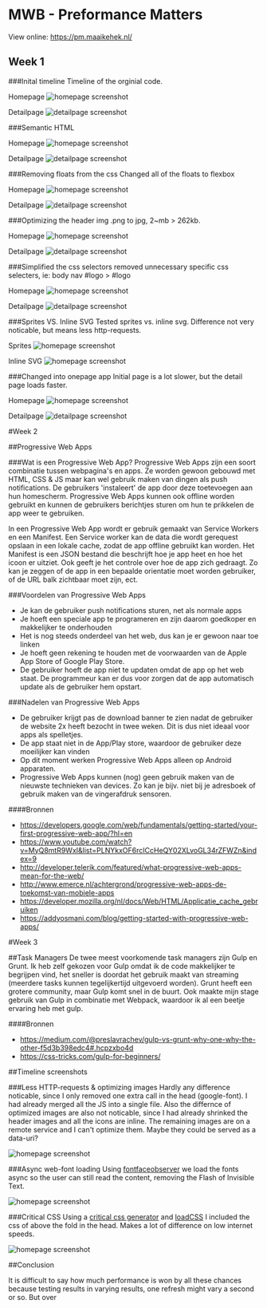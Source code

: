# MWB - Preformance Matters
View online: https://pm.maaikehek.nl/

## Week 1

###Inital timeline
Timeline of the orginial code.

Homepage
![homepage screenshot](timeline-ss/initial-timeline-home.PNG)

Detailpage
![detailpage screenshot](timeline-ss/initial-timeline-detail.PNG)

###Semantic HTML

Homepage
![homepage screenshot](timeline-ss/001-home.PNG)

Detailpage
![detailpage screenshot](timeline-ss/001-detail.PNG)

###Removing floats from the css
Changed all of the floats to flexbox

Homepage
![homepage screenshot](timeline-ss/002-noFloats-home.PNG)

Detailpage
![detailpage screenshot](timeline-ss/002-noFloats-detail.PNG)

###Optimizing the header img
.png to jpg, 2~mb > 262kb.

Homepage
![homepage screenshot](timeline-ss/003-png2jpg-home.PNG)

Detailpage
![detailpage screenshot](timeline-ss/003-png2jpg-detail.PNG)

###Simplified the css selectors
removed unnecessary specific css selecters, ie: body nav #logo > #logo

Homepage
![homepage screenshot](timeline-ss/004-simplifyCss-home.PNG)

Detailpage
![detailpage screenshot](timeline-ss/004-simplifyCss-detail.PNG)

###Sprites VS. Inline SVG
Tested sprites vs. inline svg. Difference not very noticable, but means less http-requests.

Sprites
![homepage screenshot](timeline-ss/005-sprites-home.PNG)

Inline SVG
![homepage screenshot](timeline-ss/005-inlineSvg-home.PNG)

###Changed into onepage app
Initial page is a lot slower, but the detail page loads faster.

Homepage
![homepage screenshot](timeline-ss/006-onepage.PNG)

Detailpage
![detailpage screenshot](timeline-ss/006-onepage-detail.PNG)

#Week 2

##Progressive Web Apps

###Wat is een Progressive Web App?
Progressive Web Apps zijn een soort combinatie tussen webpagina's en apps. Ze worden gewoon gebouwd met HTML, CSS & JS maar kan wel gebruik maken van dingen als push notifications. De gebruikers 'instaleert' de app door deze toetevoegen aan hun homescherm. Progressive Web Apps kunnen ook offline worden gebruikt en kunnen de gebruikers berichtjes sturen om hun te prikkelen de app weer te gebruiken. 

In een Progressive Web App wordt er gebruik gemaakt van Service Workers en een Manifest. Een Service worker kan de data die wordt gerequest opslaan in een lokale cache, zodat de app offline gebruikt kan worden. Het Manifest is een JSON bestand die beschrijft hoe je app heet en hoe het icoon er uitziet. Ook geeft je het controle over hoe de app zich gedraagt. Zo kan je zeggen of de app in een bepaalde orientatie moet worden gebruiker, of de URL balk zichtbaar moet zijn, ect.

###Voordelen van Progressive Web Apps
- Je kan de gebruiker push notifications sturen, net als normale apps
- Je hoeft een speciale app te programeren en zijn daarom goedkoper en makkelijker te onderhouden
- Het is nog steeds onderdeel van het web, dus kan je er gewoon naar toe linken
- Je hoeft geen rekening te houden met de voorwaarden van de Apple App Store of Google Play Store. 
- De gebruiker hoeft de app niet te updaten omdat de app op het web staat. De programmeur kan er dus voor zorgen dat de app automatisch update als de gebruiker hem opstart.

###Nadelen van Progressive Web Apps
- De gebruiker krijgt pas de download banner te zien nadat de gebruiker de website 2x heeft bezocht in twee weken. Dit is dus niet ideaal voor apps als spelletjes.
- De app staat niet in de App/Play store, waardoor de gebruiker deze moeilijker kan vinden
- Op dit moment werken Progressive Web Apps alleen op Android apparaten. 
- Progressive Web Apps kunnen (nog) geen gebruik maken van de nieuwste technieken van devices. Zo kan je bijv. niet bij je adresboek of gebruik maken van de vingerafdruk sensoren. 


####Bronnen
- https://developers.google.com/web/fundamentals/getting-started/your-first-progressive-web-app/?hl=en
- https://www.youtube.com/watch?v=MyQ8mtR9WxI&list=PLNYkxOF6rcICcHeQY02XLvoGL34rZFWZn&index=9
- http://developer.telerik.com/featured/what-progressive-web-apps-mean-for-the-web/
- http://www.emerce.nl/achtergrond/progressive-web-apps-de-toekomst-van-mobiele-apps
- https://developer.mozilla.org/nl/docs/Web/HTML/Applicatie_cache_gebruiken
- https://addyosmani.com/blog/getting-started-with-progressive-web-apps/

#Week 3

##Task Managers
De twee meest voorkomende task managers zijn Gulp en Grunt. Ik heb zelf gekozen voor Gulp omdat ik de code makkelijker te begrijpen vind, het sneller is doordat het gebruik maakt van streaming (meerdere tasks kunnen tegelijkertijd uitgevoerd worden). Grunt heeft een grotere community, maar Gulp komt snel in de buurt. Ook maakte mijn stage gebruik van Gulp in combinatie met Webpack, waardoor ik al een beetje ervaring heb met gulp.  

####Bronnen
- https://medium.com/@preslavrachev/gulp-vs-grunt-why-one-why-the-other-f5d3b398edc4#.hcpzxbo4d
- https://css-tricks.com/gulp-for-beginners/

##Timeline screenshots

###Less HTTP-requests & optimizing images
Hardly any difference noticable, since I only removed one extra call in the head (google-font). I had already merged all the JS into a single file. Also the differnce of optimized images are also not noticable, since I had already shrinked the header images and all the icons are inline. The remaining images are on a remote service and I can't optimize them. Maybe they could be served as a data-uri?

![homepage screenshot](timeline-ss/less-http-req.PNG)

###Async web-font loading
Using [fontfaceobserver](https://github.com/bramstein/fontfaceobserver) we load the fonts async so the user can still read the content, removing the Flash of Invisible Text.

![homepage screenshot](timeline-ss/async-fonts.PNG)

###Critical CSS
Using a [critical css generator](https://jonassebastianohlsson.com/criticalpathcssgenerator/) and [loadCSS](https://github.com/filamentgroup/loadCSS) I included the css of above the fold in the head. Makes a lot of difference on low internet speeds.

![homepage screenshot](timeline-ss/cricital-css.PNG)

##Conclusion

It is difficult to say how much performance is won by all these chances because testing results in varying results, one refresh might vary a second or so. But over
